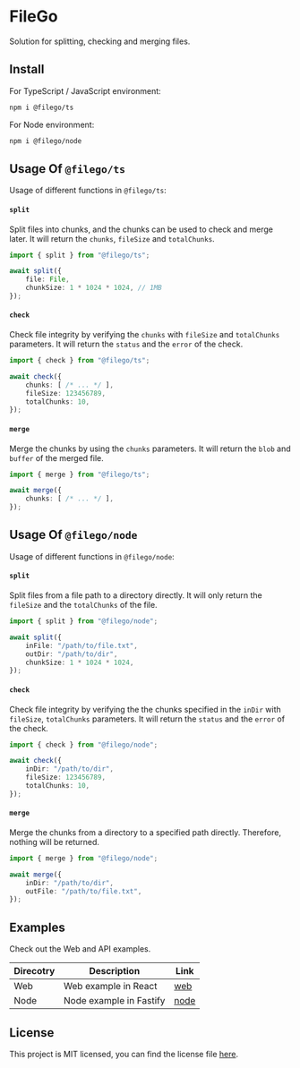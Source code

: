 # FileGo

Solution for splitting, checking and merging files.

## Install

For TypeScript / JavaScript environment:

```bash
npm i @filego/ts
```

For Node environment:

```bash
npm i @filego/node
```

## Usage Of `@filego/ts`

Usage of different functions in `@filego/ts`:

#### `split`

Split files into chunks, and the chunks can be used to check and merge later. It will return the `chunks`, `fileSize` and `totalChunks`.

```typescript
import { split } from "@filego/ts";

await split({
    file: File,
    chunkSize: 1 * 1024 * 1024, // 1MB
});
```

#### `check`

Check file integrity by verifying the `chunks` with `fileSize` and `totalChunks` parameters. It will return the `status` and the `error` of the check.

```typescript
import { check } from "@filego/ts";

await check({
    chunks: [ /* ... */ ],
    fileSize: 123456789,
    totalChunks: 10,
});
```

#### `merge`
 
Merge the chunks by using the `chunks` parameters. It will return the `blob` and `buffer` of the merged file.

```typescript
import { merge } from "@filego/ts";

await merge({
    chunks: [ /* ... */ ],
});
```

## Usage Of `@filego/node`

Usage of different functions in `@filego/node`:

#### `split`

Split files from a file path to a directory directly. It will only return the `fileSize` and the `totalChunks` of the file.

```typescript
import { split } from "@filego/node";

await split({
    inFile: "/path/to/file.txt",
    outDir: "/path/to/dir",
    chunkSize: 1 * 1024 * 1024,
});
```

#### `check`

Check file integrity by verifying the the chunks specified in the `inDir` with `fileSize`, `totalChunks` parameters. It will return the `status` and the `error` of the check.

```typescript
import { check } from "@filego/node";

await check({
    inDir: "/path/to/dir",
    fileSize: 123456789,
    totalChunks: 10,
});
```

#### `merge`

Merge the chunks from a directory to a specified path directly. Therefore, nothing will be returned.

```typescript
import { merge } from "@filego/node";

await merge({
    inDir: "/path/to/dir",
    outFile: "/path/to/file.txt",
});
```

## Examples

Check out the Web and API examples.

| Direcotry | Description             | Link                     |
| --------- | ----------------------- | ------------------------ |
| Web       | Web example in React    | [web](./examples/web/)   |
| Node      | Node example in Fastify | [node](./examples/node/) |

## License

This project is MIT licensed, you can find the license file [here](./LICENSE).
